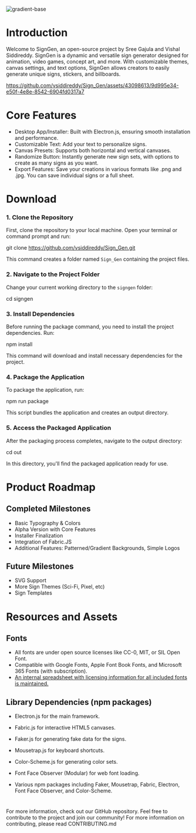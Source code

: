 ![gradient-base](https://github.com/vsiddireddy/Sign_Gen/assets/43098613/8220becb-8b4e-46e9-a804-0c72241657a7)

# Introduction

Welcome to SignGen, an open-source project by Sree Gajula and Vishal Siddireddy. SignGen is a dynamic and versatile sign generator designed for animation, video games, concept art, and more. With customizable themes, canvas settings, and text options, SignGen allows creators to easily generate unique signs, stickers, and billboards.

https://github.com/vsiddireddy/Sign_Gen/assets/43098613/9d995e34-e50f-4e8e-8542-6904fd0317a7

# Core Features
 - Desktop App/Installer: Built with Electron.js, ensuring smooth installation and performance.
 - Customizable Text: Add your text to personalize signs.
 - Canvas Presets: Supports both horizontal and vertical canvases.
 - Randomize Button: Instantly generate new sign sets, with options to create as many signs as you want.
 - Export Features: Save your creations in various formats like .png and .jpg. You can save individual signs or a full sheet.

# Download

### 1. Clone the Repository

First, clone the repository to your local machine. Open your terminal or command prompt and run:

git clone https://github.com/vsiddireddy/Sign_Gen.git

This command creates a folder named `Sign_Gen` containing the project files.

### 2. Navigate to the Project Folder

Change your current working directory to the `signgen` folder:

cd signgen

### 3. Install Dependencies

Before running the package command, you need to install the project dependencies. Run:

npm install

This command will download and install necessary dependencies for the project.

### 4. Package the Application

To package the application, run:

npm run package

This script bundles the application and creates an output directory.

### 5. Access the Packaged Application

After the packaging process completes, navigate to the output directory:

cd out

In this directory, you'll find the packaged application ready for use.

# Product Roadmap

## Completed Milestones
 - Basic Typography & Colors
 - Alpha Version with Core Features
 - Installer Finalization
 - Integration of Fabric.JS
 - Additional Features: Patterned/Gradient Backgrounds, Simple Logos

## Future Milestones
 - SVG Support
 - More Sign Themes (Sci-Fi, Pixel, etc)
 - Sign Templates

# Resources and Assets

## Fonts
 - All fonts are under open source licenses like CC-0, MIT, or SIL Open Font.
 - Compatible with Google Fonts, Apple Font Book Fonts, and Microsoft 365 Fonts (with subscription).
 - [An internal spreadsheet with licensing information for all included fonts is maintained.](https://www.docs.google.com/spreadsheets/d/1VGY3ajwdsdhbOzJ1BieLLtEo7k9Rn6GUsGWnX1vpXCE/edit?usp=sharing)

## Library Dependencies (npm packages)
 - Electron.js for the main framework.
 - Fabric.js for interactive HTML5 canvases.
 - Faker.js for generating fake data for the signs.
 - Mousetrap.js for keyboard shortcuts.
 - Color-Scheme.js for generating color sets.
 - Font Face Observer (Modular) for web font loading.

 - Various npm packages including Faker, Mousetrap, Fabric, Electron, Font Face Observer, and Color-Scheme.

# 
For more information, check out our GitHub repository. Feel free to contribute to the project and join our community! For more information on contributing, please read CONTRIBUTING.md
